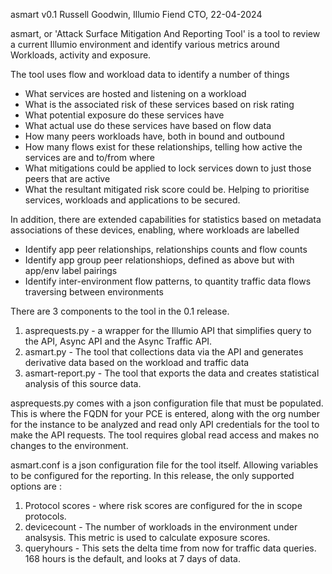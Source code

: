 asmart v0.1
Russell Goodwin, Illumio Fiend CTO, 22-04-2024

asmart, or 'Attack Surface Mitigation And Reporting Tool' is a tool to review a current Illumio environment and identify various metrics around Workloads, activity and exposure.

The tool uses flow and workload data to identify a number of things
- What services are hosted and listening on a workload
- What is the associated risk of these services based on risk rating
- What potential exposure do these services have
- What actual use do these services have based on flow data
- How many peers workloads have, both in bound and outbound
- How many flows exist for these relationships, telling how active the services are and to/from where
- What mitigations could be applied to lock services down to just those peers that are active
- What the resultant mitigated risk score could be. Helping to prioritise services, workloads and applications to be secured.

In addition, there are extended capabilities for statistics based on metadata associations of these devices, enabling, where workloads are labelled

- Identify app peer relationships, relationships counts and flow counts
- Identify app group peer relationshiops, defined as above but with app/env label pairings
- Identify inter-environment flow patterns, to quantity traffic data flows traversing between environments

There are 3 components to the tool in the 0.1 release.

1) asprequests.py - a wrapper for the Illumio API that simplifies query to the API, Async API and the Async Traffic API.
2) asmart.py - The tool that collections data via the API and generates derivative data based on the workload and traffic data
3) asmart-report.py - The tool that exports the data and creates statistical analysis of this source data.

asprequests.py comes with a json configuration file that must be populated. This is where the FQDN for your PCE is entered, along with the org number for the instance to be analyzed and read only API credentials for the tool to make the API requests. The tool requires global read access and makes no changes to the environment.

asmart.conf is a json configuration file for the tool itself. Allowing variables  to be configured for the reporting. In this release, the only supported options are :

1) Protocol scores - where risk scores are configured for the in scope protocols.
2) devicecount - The number of workloads in the environment under analsysis. This metric is used to calculate exposure scores.
3) queryhours - This sets the delta time from now for traffic data queries. 168 hours is the default, and looks at 7 days of data.